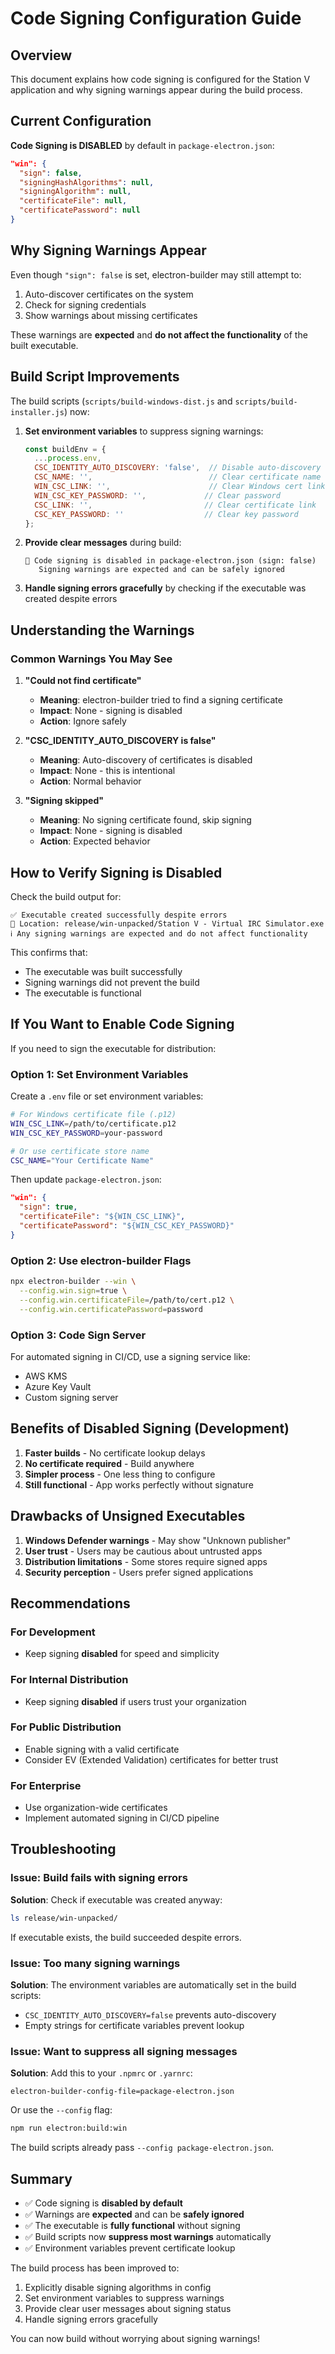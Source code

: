 # Code Signing Configuration Guide

## Overview

This document explains how code signing is configured for the Station V application and why signing warnings appear during the build process.

## Current Configuration

**Code Signing is DISABLED** by default in `package-electron.json`:

```json
"win": {
  "sign": false,
  "signingHashAlgorithms": null,
  "signingAlgorithm": null,
  "certificateFile": null,
  "certificatePassword": null
}
```

## Why Signing Warnings Appear

Even though `"sign": false` is set, electron-builder may still attempt to:
1. Auto-discover certificates on the system
2. Check for signing credentials
3. Show warnings about missing certificates

These warnings are **expected** and **do not affect the functionality** of the built executable.

## Build Script Improvements

The build scripts (`scripts/build-windows-dist.js` and `scripts/build-installer.js`) now:

1. **Set environment variables** to suppress signing warnings:
   ```javascript
   const buildEnv = {
     ...process.env,
     CSC_IDENTITY_AUTO_DISCOVERY: 'false',  // Disable auto-discovery
     CSC_NAME: '',                          // Clear certificate name
     WIN_CSC_LINK: '',                      // Clear Windows cert link
     WIN_CSC_KEY_PASSWORD: '',             // Clear password
     CSC_LINK: '',                         // Clear certificate link
     CSC_KEY_PASSWORD: ''                  // Clear key password
   };
   ```

2. **Provide clear messages** during build:
   ```
   📝 Code signing is disabled in package-electron.json (sign: false)
      Signing warnings are expected and can be safely ignored
   ```

3. **Handle signing errors gracefully** by checking if the executable was created despite errors

## Understanding the Warnings

### Common Warnings You May See

1. **"Could not find certificate"**
   - **Meaning**: electron-builder tried to find a signing certificate
   - **Impact**: None - signing is disabled
   - **Action**: Ignore safely

2. **"CSC_IDENTITY_AUTO_DISCOVERY is false"**
   - **Meaning**: Auto-discovery of certificates is disabled
   - **Impact**: None - this is intentional
   - **Action**: Normal behavior

3. **"Signing skipped"**
   - **Meaning**: No signing certificate found, skip signing
   - **Impact**: None - signing is disabled
   - **Action**: Expected behavior

## How to Verify Signing is Disabled

Check the build output for:
```
✅ Executable created successfully despite errors
📁 Location: release/win-unpacked/Station V - Virtual IRC Simulator.exe
ℹ️ Any signing warnings are expected and do not affect functionality
```

This confirms that:
- The executable was built successfully
- Signing warnings did not prevent the build
- The executable is functional

## If You Want to Enable Code Signing

If you need to sign the executable for distribution:

### Option 1: Set Environment Variables

Create a `.env` file or set environment variables:

```bash
# For Windows certificate file (.p12)
WIN_CSC_LINK=/path/to/certificate.p12
WIN_CSC_KEY_PASSWORD=your-password

# Or use certificate store name
CSC_NAME="Your Certificate Name"
```

Then update `package-electron.json`:

```json
"win": {
  "sign": true,
  "certificateFile": "${WIN_CSC_LINK}",
  "certificatePassword": "${WIN_CSC_KEY_PASSWORD}"
}
```

### Option 2: Use electron-builder Flags

```bash
npx electron-builder --win \
  --config.win.sign=true \
  --config.win.certificateFile=/path/to/cert.p12 \
  --config.win.certificatePassword=password
```

### Option 3: Code Sign Server

For automated signing in CI/CD, use a signing service like:
- AWS KMS
- Azure Key Vault
- Custom signing server

## Benefits of Disabled Signing (Development)

1. **Faster builds** - No certificate lookup delays
2. **No certificate required** - Build anywhere
3. **Simpler process** - One less thing to configure
4. **Still functional** - App works perfectly without signature

## Drawbacks of Unsigned Executables

1. **Windows Defender warnings** - May show "Unknown publisher"
2. **User trust** - Users may be cautious about untrusted apps
3. **Distribution limitations** - Some stores require signed apps
4. **Security perception** - Users prefer signed applications

## Recommendations

### For Development
- Keep signing **disabled** for speed and simplicity

### For Internal Distribution
- Keep signing **disabled** if users trust your organization

### For Public Distribution
- Enable signing with a valid certificate
- Consider EV (Extended Validation) certificates for better trust

### For Enterprise
- Use organization-wide certificates
- Implement automated signing in CI/CD pipeline

## Troubleshooting

### Issue: Build fails with signing errors

**Solution**: Check if executable was created anyway:
```bash
ls release/win-unpacked/
```

If executable exists, the build succeeded despite errors.

### Issue: Too many signing warnings

**Solution**: The environment variables are automatically set in the build scripts:
- `CSC_IDENTITY_AUTO_DISCOVERY=false` prevents auto-discovery
- Empty strings for certificate variables prevent lookup

### Issue: Want to suppress all signing messages

**Solution**: Add this to your `.npmrc` or `.yarnrc`:
```
electron-builder-config-file=package-electron.json
```

Or use the `--config` flag:
```bash
npm run electron:build:win
```

The build scripts already pass `--config package-electron.json`.

## Summary

- ✅ Code signing is **disabled by default**
- ✅ Warnings are **expected** and can be **safely ignored**
- ✅ The executable is **fully functional** without signing
- ✅ Build scripts now **suppress most warnings** automatically
- ✅ Environment variables prevent certificate lookup

The build process has been improved to:
1. Explicitly disable signing algorithms in config
2. Set environment variables to suppress warnings
3. Provide clear user messages about signing status
4. Handle signing errors gracefully

You can now build without worrying about signing warnings!

